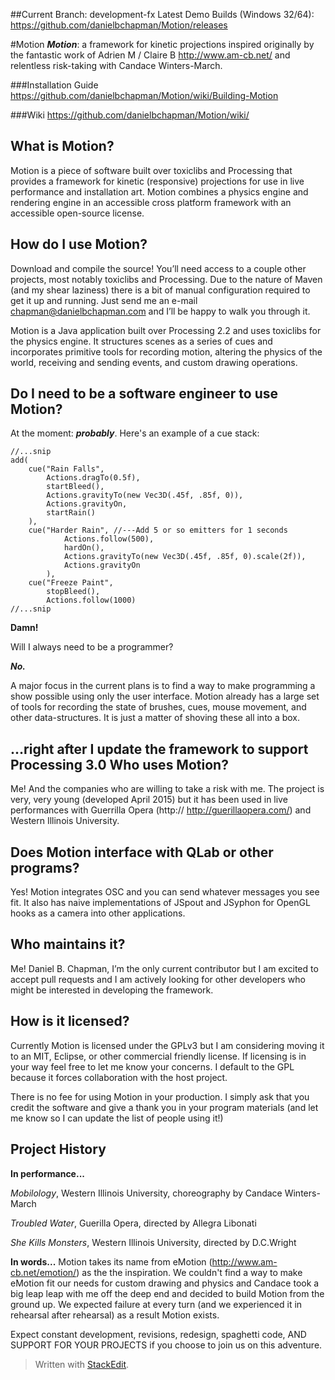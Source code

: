 ##Current Branch: development-fx
Latest Demo Builds (Windows 32/64):
https://github.com/danielbchapman/Motion/releases

#Motion
***Motion***: a framework for kinetic projections inspired originally by the fantastic work of Adrien M / Claire B http://www.am-cb.net/ and relentless risk-taking with Candace Winters-March.

###Installation Guide
https://github.com/danielbchapman/Motion/wiki/Building-Motion

###Wiki
https://github.com/danielbchapman/Motion/wiki/

What is Motion?
---------------
Motion is a piece of software built over toxiclibs and Processing that provides a framework for kinetic (responsive) projections for use in live performance and installation art. Motion combines a physics engine and rendering engine in an accessible cross platform framework with an accessible open-source license. 

How do I use Motion?
--------------------

Download and compile the source! You’ll need access to a couple other projects, most notably toxiclibs and Processing. Due to the nature of Maven (and my shear laziness) there is a bit of manual configuration required to get it up and running. Just send me an e-mail chapman@danielbchapman.com and I’ll be happy to walk you through it.

Motion is a Java application built over Processing 2.2 and uses toxiclibs for the physics engine. It structures scenes as a series of cues and incorporates primitive tools for recording motion, altering the physics of the world, receiving and sending events, and custom drawing operations. 

Do I need to be a software engineer to use Motion?
--------------------------------------------------
At the moment: ***probably***. Here's an example of a cue stack:

    //...snip
    add(
    	cue("Rain Falls",
    		Actions.dragTo(0.5f),
    		startBleed(),
    		Actions.gravityTo(new Vec3D(.45f, .85f, 0)),
    		Actions.gravityOn,
    		startRain()
    	),
    	cue("Harder Rain", //---Add 5 or so emitters for 1 seconds
    			Actions.follow(500),
    			hardOn(),
    			Actions.gravityTo(new Vec3D(.45f, .85f, 0).scale(2f)),
    			Actions.gravityOn
    		),
    	cue("Freeze Paint",
    		stopBleed(),
    		Actions.follow(1000)
    //...snip



**Damn!** 

Will I always need to be a programmer?

***No.*** 

A major focus in the current plans is to find a way to make programming a show possible using only the user interface. Motion already has a large set of tools for recording the state of brushes, cues, mouse movement, and other data-structures. It is just a matter of shoving these all into a box.

...right after I update the framework to support Processing 3.0
Who uses Motion?
----------------

Me! And the companies who are willing to take a risk with me. The project is very, very young  (developed April 2015) but it has been used in live performances with Guerrilla Opera (http:// http://guerillaopera.com/) and Western Illinois University. 

Does Motion interface with QLab or other programs?
-----------------
Yes! Motion integrates OSC and you can send whatever messages you see fit. It also has naive implementations of JSpout and JSyphon for OpenGL hooks as a camera into other applications. 

Who maintains it?
-----------------

Me! Daniel B. Chapman, I’m the only current contributor but I am excited to accept pull requests and I am actively looking for other developers who might be interested in developing the framework.

How is it licensed?
-------------------

Currently Motion is licensed under the GPLv3 but I am considering moving it to an MIT, Eclipse, or other commercial friendly license. If licensing is in your way feel free to let me know your concerns. I default to the GPL because it forces collaboration with the host project. 

There is no fee for using Motion in your production. I simply ask that you credit the software and give a thank you in your program materials (and let me know so I can update the list of people using it!)

Project History
---------------
**In performance...**

*Mobilology*, Western Illinois University, choreography by Candace Winters-March

*Troubled Water*, Guerilla Opera, directed by Allegra Libonati

*She Kills Monsters*, Western Illinois University, directed by D.C.Wright

**In words...**
Motion takes its name from eMotion (http://www.am-cb.net/emotion/) as the the inspiration. We couldn't find a way to make eMotion fit our needs for custom drawing and physics and Candace took a big leap leap with me off the deep end and decided to build Motion from the ground up. We expected failure at every turn (and we experienced it in rehearsal after rehearsal) as a result Motion exists.

Expect constant development, revisions, redesign, spaghetti code, AND SUPPORT FOR YOUR PROJECTS if you choose to join us on this adventure.

> Written with [StackEdit](https://stackedit.io/).

